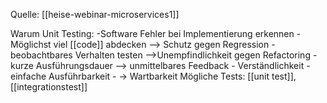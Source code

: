 Quelle: [[heise-webinar-microservices1]]

Warum Unit Testing:
		-Software Fehler bei Implementierung erkennen
		-Möglichst viel [[code]] abdecken
			--> Schutz gegen Regression
		-beobachtbares Verhalten testen
			-->Unempfindlichkeit gegen Refactoring
		-kurze Ausführungsdauer
			--> unmittelbares Feedback
		- Verständlichkeit
		- einfache Ausführbarkeit
			- -> Wartbarkeit
Mögliche Tests: [[unit test]],[[integrationstest]]
